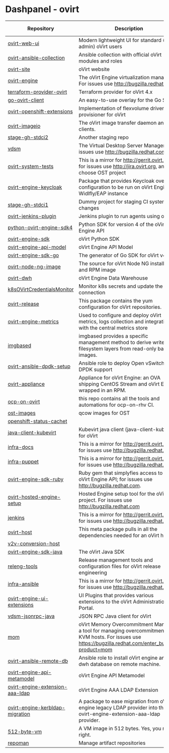 
# Dashpanel - ovirt

| Repository | Description | Issues & PRs | Starred | Forks |
|---|---|---|---|---|
| [ovirt-web-ui](https://github.com/oVirt/ovirt-web-ui) | Modern lightweight UI for standard (non-admin) oVirt users | [53](https://github.com/ovirt/ovirt-web-ui/issues) | 85 | 65 |
| [ovirt-ansible-collection](https://github.com/oVirt/ovirt-ansible-collection) | Ansible collection with official oVirt modules and roles | [44](https://github.com/ovirt/ovirt-ansible-collection/issues) | 49 | 68 |
| [ovirt-site](https://github.com/oVirt/ovirt-site) | oVirt website | [37](https://github.com/ovirt/ovirt-site/issues) | 71 | 294 |
| [ovirt-engine](https://github.com/oVirt/ovirt-engine) | The oVirt Engine virtualization manager. For issues use http://bugzilla.redhat.com | [31](https://github.com/ovirt/ovirt-engine/issues) | 344 | 213 |
| [terraform-provider-ovirt](https://github.com/oVirt/terraform-provider-ovirt) | Terraform provider for oVirt 4.x | [25](https://github.com/ovirt/terraform-provider-ovirt/issues) | 126 | 62 |
| [go-ovirt-client](https://github.com/oVirt/go-ovirt-client) | An easy-to-use overlay for the Go SDK. | [25](https://github.com/ovirt/go-ovirt-client/issues) | 7 | 9 |
| [ovirt-openshift-extensions](https://github.com/oVirt/ovirt-openshift-extensions) | Implementation of flexvolume driver and provisioner for oVirt | [18](https://github.com/ovirt/ovirt-openshift-extensions/issues) | 32 | 16 |
| [ovirt-imageio](https://github.com/oVirt/ovirt-imageio) | The oVirt image transfer daemon and clients. | [15](https://github.com/ovirt/ovirt-imageio/issues) | 13 | 12 |
| [stage-gh-stdci2](https://github.com/oVirt/stage-gh-stdci2) | Another staging repo | [14](https://github.com/ovirt/stage-gh-stdci2/issues) | 1 | 2 |
| [vdsm](https://github.com/oVirt/vdsm) | The Virtual Desktop Server Manager. For issues use http://bugzilla.redhat.com. | [13](https://github.com/ovirt/vdsm/issues) | 109 | 133 |
| [ovirt-system-tests](https://github.com/oVirt/ovirt-system-tests) | This is a mirror for http://gerrit.ovirt.org, for issues use http://jira.ovirt.org, and choose OST project | [13](https://github.com/ovirt/ovirt-system-tests/issues) | 16 | 33 |
| [ovirt-engine-keycloak](https://github.com/oVirt/ovirt-engine-keycloak) | Package that provides Keycloak overlay configuration to be run on oVirt Engine&#39;s Widlfly/EAP instance | [12](https://github.com/ovirt/ovirt-engine-keycloak/issues) | 2 | 4 |
| [stage-gh-stdci1](https://github.com/oVirt/stage-gh-stdci1) | Dummy project for staging CI system changes | [6](https://github.com/ovirt/stage-gh-stdci1/issues) | 1 | 2 |
| [ovirt-jenkins-plugin](https://github.com/oVirt/ovirt-jenkins-plugin) | Jenkins plugin to run agents using oVirt | [6](https://github.com/ovirt/ovirt-jenkins-plugin/issues) | 3 | 2 |
| [python-ovirt-engine-sdk4](https://github.com/oVirt/python-ovirt-engine-sdk4) | Python SDK for version 4 of the oVirt Engine API | [6](https://github.com/ovirt/python-ovirt-engine-sdk4/issues) | 5 | 15 |
| [ovirt-engine-sdk](https://github.com/oVirt/ovirt-engine-sdk) | oVirt Python SDK | [5](https://github.com/ovirt/ovirt-engine-sdk/issues) | 79 | 78 |
| [ovirt-engine-api-model](https://github.com/oVirt/ovirt-engine-api-model) | oVirt Engine API Model | [5](https://github.com/ovirt/ovirt-engine-api-model/issues) | 18 | 28 |
| [ovirt-engine-sdk-go](https://github.com/oVirt/ovirt-engine-sdk-go) | The generator of Go SDK for oVirt v4.0&#43; | [4](https://github.com/ovirt/ovirt-engine-sdk-go/issues) | 20 | 25 |
| [ovirt-node-ng-image](https://github.com/oVirt/ovirt-node-ng-image) | The source for oVirt Node NG installer ISO and RPM image | [3](https://github.com/ovirt/ovirt-node-ng-image/issues) | 10 | 7 |
| [ovirt-dwh](https://github.com/oVirt/ovirt-dwh) | oVirt Engine Data Warehouse | [3](https://github.com/ovirt/ovirt-dwh/issues) | 5 | 20 |
| [k8sOVirtCredentialsMonitor](https://github.com/oVirt/k8sOVirtCredentialsMonitor) | Monitor k8s secrets and update the oVirt connection | [3](https://github.com/ovirt/k8sOVirtCredentialsMonitor/issues) | 2 | 2 |
| [ovirt-release](https://github.com/oVirt/ovirt-release) | This package contains the yum configuration for oVirt repositories. | [2](https://github.com/ovirt/ovirt-release/issues) | 8 | 12 |
| [ovirt-engine-metrics](https://github.com/oVirt/ovirt-engine-metrics) | Used to configure and deploy oVirt metrics, logs collection and integration with the central metrics store | [2](https://github.com/ovirt/ovirt-engine-metrics/issues) | 8 | 12 |
| [imgbased](https://github.com/oVirt/imgbased) | imgbased provides a specific management method to derive writeable filesystem layers from read-only base images. | [2](https://github.com/ovirt/imgbased/issues) | 7 | 6 |
| [ovirt-ansible-dpdk-setup](https://github.com/oVirt/ovirt-ansible-dpdk-setup) | Ansible role to deploy Open vSwitch with DPDK support | [2](https://github.com/ovirt/ovirt-ansible-dpdk-setup/issues) | 8 | 4 |
| [ovirt-appliance](https://github.com/oVirt/ovirt-appliance) | Appliance for oVirt Engine: an OVA shipping CentOS Stream and oVirt Engine, wrapped in an RPM. | [2](https://github.com/ovirt/ovirt-appliance/issues) | 12 | 17 |
| [ocp-on-ovirt](https://github.com/oVirt/ocp-on-ovirt) | this repo contains all the tools and automations for ocp-on-rhv CI. | [2](https://github.com/ovirt/ocp-on-ovirt/issues) | 8 | 9 |
| [ost-images](https://github.com/oVirt/ost-images) | qcow images for OST | [2](https://github.com/ovirt/ost-images/issues) | 3 | 8 |
| [openshift-status-cachet](https://github.com/oVirt/openshift-status-cachet) |  | [2](https://github.com/ovirt/openshift-status-cachet/issues) | 1 | 1 |
| [java-client-kubevirt](https://github.com/oVirt/java-client-kubevirt) | Kubevirt java client (java-client-kubevirt) for oVirt | [2](https://github.com/ovirt/java-client-kubevirt/issues) | 8 | 4 |
| [infra-docs](https://github.com/oVirt/infra-docs) | This is a mirror for http://gerrit.ovirt.org, for issues use http://bugzilla.redhat.com | [1](https://github.com/ovirt/infra-docs/issues) | 5 | 5 |
| [infra-puppet](https://github.com/oVirt/infra-puppet) | This is a mirror for http://gerrit.ovirt.org, for issues use http://bugzilla.redhat.com | [1](https://github.com/ovirt/infra-puppet/issues) | 1 | 1 |
| [ovirt-engine-sdk-ruby](https://github.com/oVirt/ovirt-engine-sdk-ruby) | Ruby gem that simplyfies access to the oVirt Engine API; for issues use http://bugzilla.redhat.com. | [1](https://github.com/ovirt/ovirt-engine-sdk-ruby/issues) | 18 | 9 |
| [ovirt-hosted-engine-setup](https://github.com/oVirt/ovirt-hosted-engine-setup) | Hosted Engine setup tool for the oVirt project. For issues use http://bugzilla.redhat.com | [1](https://github.com/ovirt/ovirt-hosted-engine-setup/issues) | 16 | 28 |
| [jenkins](https://github.com/oVirt/jenkins) | This is a mirror for http://gerrit.ovirt.org, for issues use http://bugzilla.redhat.com | [1](https://github.com/ovirt/jenkins/issues) | 15 | 9 |
| [ovirt-host](https://github.com/oVirt/ovirt-host) | This meta package pulls in all the dependencies needed for an oVirt hosts. | [1](https://github.com/ovirt/ovirt-host/issues) | 4 | 5 |
| [v2v-conversion-host](https://github.com/oVirt/v2v-conversion-host) |  | [1](https://github.com/ovirt/v2v-conversion-host/issues) | 9 | 21 |
| [ovirt-engine-sdk-java](https://github.com/oVirt/ovirt-engine-sdk-java) | The oVirt Java SDK | [1](https://github.com/ovirt/ovirt-engine-sdk-java/issues) | 18 | 14 |
| [releng-tools](https://github.com/oVirt/releng-tools) | Release management tools and configuration files for oVirt release engineering | [1](https://github.com/ovirt/releng-tools/issues) | 5 | 10 |
| [infra-ansible](https://github.com/oVirt/infra-ansible) | This is a mirror for http://gerrit.ovirt.org, for issues use http://bugzilla.redhat.com | [1](https://github.com/ovirt/infra-ansible/issues) | 1 | 2 |
| [ovirt-engine-ui-extensions](https://github.com/oVirt/ovirt-engine-ui-extensions) | UI Plugins that provides various extensions to the oVirt Administration Portal. | [1](https://github.com/ovirt/ovirt-engine-ui-extensions/issues) | 5 | 15 |
| [vdsm-jsonrpc-java](https://github.com/oVirt/vdsm-jsonrpc-java) | JSON RPC Java client for oVirt | [1](https://github.com/ovirt/vdsm-jsonrpc-java/issues) | 6 | 9 |
| [mom](https://github.com/oVirt/mom) | oVirt Memory Overcommitment Manager, a tool for managing overcommitment on KVM hosts. For issues use https://bugzilla.redhat.com/enter_bug.cgi?product=mom | [1](https://github.com/ovirt/mom/issues) | 13 | 13 |
| [ovirt-ansible-remote-db](https://github.com/oVirt/ovirt-ansible-remote-db) | Ansible role to install oVirt engine and dwh database on remote machine. | [1](https://github.com/ovirt/ovirt-ansible-remote-db/issues) | 1 | 1 |
| [ovirt-engine-api-metamodel](https://github.com/oVirt/ovirt-engine-api-metamodel) | oVirt Engine API Metamodel | [1](https://github.com/ovirt/ovirt-engine-api-metamodel/issues) | 4 | 3 |
| [ovirt-engine-extension-aaa-ldap](https://github.com/oVirt/ovirt-engine-extension-aaa-ldap) | oVirt Engine AAA LDAP Extension | [1](https://github.com/ovirt/ovirt-engine-extension-aaa-ldap/issues) | 11 | 11 |
| [ovirt-engine-kerbldap-migration](https://github.com/oVirt/ovirt-engine-kerbldap-migration) | A package to ease migration from oVirt engine legacy LDAP provider into the new ovirt-engine-extension-aaa-ldap provider. | [1](https://github.com/ovirt/ovirt-engine-kerbldap-migration/issues) | 4 | 1 |
| [512-byte-vm](https://github.com/oVirt/512-byte-vm) | A VM image in 512 bytes. Yes, you read it right. | [1](https://github.com/ovirt/512-byte-vm/issues) | 28 | 5 |
| [repoman](https://github.com/oVirt/repoman) | Manage artifact repositories | [1](https://github.com/ovirt/repoman/issues) | 4 | 2 |
